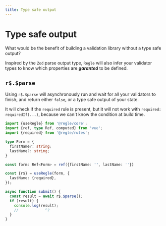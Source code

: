 ```yaml
---
title: Type safe output
---
```


# Type safe output


What would be the benefit of building a validation library without a type safe output?

Inspired by the `Zod` parse output type, `Regle` will also infer your validator types to know which properties are _**garanted**_ to be defined.


## `r$.$parse`

Using `r$.$parse` will asynchronously run and wait for all your validators to finish, and return either `false`, or a type safe output of your state.

It will check if the `required` rule is present, but it will not work with `required: requiredIf(...)`, because we can't know the condition at build time.


```ts twoslash
import {useRegle} from '@regle/core';
import {ref, type Ref, computed} from 'vue';
import {required} from '@regle/rules';

type Form = {
  firstName?: string;
  lastName?: string;
}

const form: Ref<Form> = ref({firstName: '', lastName: ''})

const {r$} = useRegle(form, {
  lastName: {required},
});

async function submit() {
  const result = await r$.$parse();
  if (result) {
    console.log(result);
    //            ^?
  }
}
```